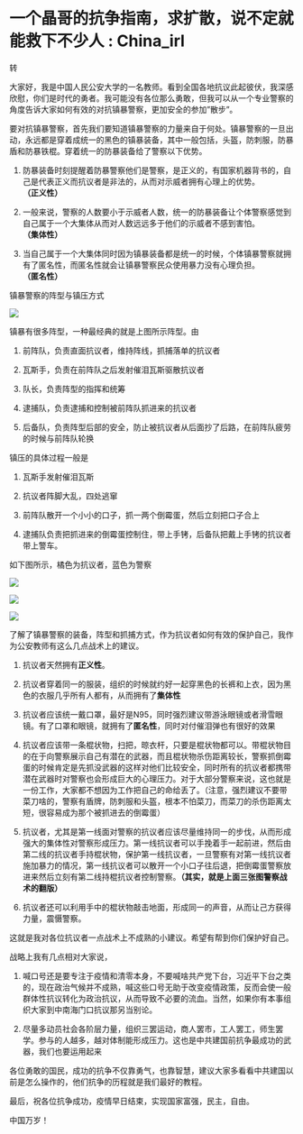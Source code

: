 # 一个晶哥的抗争指南，求扩散，说不定就能救下不少人 : China_irl
转

大家好，我是中国人民公安大学的一名教师。看到全国各地抗议此起彼伏，我深感欣慰，你们是时代的勇者。我可能没有各位那么勇敢，但我可以从一个专业警察的角度告诉大家如何有效的对抗镇暴警察，更加安全的参加”散步”。

要对抗镇暴警察，首先我们要知道镇暴警察的力量来自于何处。镇暴警察的一旦出动，永远都是穿着成统一的黑色的镇暴装备，其中一般包括，头盔，防刺服，防暴盾和防暴铁棍。穿着统一的防暴装备给了警察以下优势。

1.  防暴装备时刻提醒着防暴警察他们是警察，是正义的，有国家机器背书的，自己是代表正义而抗议者是非法的，从而对示威者拥有心理上的优势。**（正义性）**
    
2.  一般来说，警察的人数要小于示威者人数，统一的防暴装备让个体警察感觉到自己属于一个大集体从而对人数远远多于他们的示威者不感到害怕。**（集体性）**
    
3.  当自己属于一个大集体同时因为镇暴装备都是统一的时候，个体镇暴警察就拥有了匿名性，而匿名性就会让镇暴警察民众使用暴力没有心理负担。**（匿名性）**
    

镇暴警察的阵型与镇压方式

[![](https://preview.redd.it/zbrkxqekhj2a1.png?width=865&format=png&auto=webp&s=1748cca0194d7c7d5c6fec3b6ebf9ebb10a27950)
](https://preview.redd.it/zbrkxqekhj2a1.png?width=865&format=png&auto=webp&s=1748cca0194d7c7d5c6fec3b6ebf9ebb10a27950)

镇暴有很多阵型，一种最经典的就是上图所示阵型。由

1.  前阵队，负责直面抗议者，维持阵线，抓捕落单的抗议者
    
2.  瓦斯手，负责在前阵队之后发射催泪瓦斯驱散抗议者
    
3.  队长，负责阵型的指挥和统筹
    
4.  逮捕队，负责逮捕和控制被前阵队抓进来的抗议者
    
5.  后备队，负责阵型后部的安全，防止被抗议者从后面抄了后路，在前阵队疲劳的时候与前阵队轮换
    

镇压的具体过程一般是

1.  瓦斯手发射催泪瓦斯
    
2.  抗议者阵脚大乱，四处逃窜
    
3.  前阵队散开一个小小的口子，抓一两个倒霉蛋，然后立刻把口子合上
    
4.  逮捕队负责把抓进来的倒霉蛋控制住，带上手铐，后备队把戴上手铐的抗议者带上警车。
    

如下图所示，橘色为抗议者，蓝色为警察

[![](https://preview.redd.it/s4w67qhlhj2a1.png?width=366&format=png&auto=webp&s=1811e0d0ea986c448951c70041e807740588942d)
](https://preview.redd.it/s4w67qhlhj2a1.png?width=366&format=png&auto=webp&s=1811e0d0ea986c448951c70041e807740588942d)

[![](https://preview.redd.it/fydbhnlmhj2a1.png?width=333&format=png&auto=webp&s=2f7cc21267a7ddf0718043dc32de703b2f3191b4)
](https://preview.redd.it/fydbhnlmhj2a1.png?width=333&format=png&auto=webp&s=2f7cc21267a7ddf0718043dc32de703b2f3191b4)

[![](https://preview.redd.it/5ujk6tbnhj2a1.png?width=289&format=png&auto=webp&s=16ff7d0aad4efd2d3b1e81e1cf7f11c2f12b82ae)
](https://preview.redd.it/5ujk6tbnhj2a1.png?width=289&format=png&auto=webp&s=16ff7d0aad4efd2d3b1e81e1cf7f11c2f12b82ae)

了解了镇暴警察的装备，阵型和抓捕方式，作为抗议者如何有效的保护自己，我作为公安教师有这么几点战术上的建议。

1.  抗议者天然拥有**正义性**。
    
2.  抗议者穿着同一的服装，组织的时候就约好一起穿黑色的长裤和上衣，因为黑色的衣服几乎所有人都有，从而拥有了**集体性**
    
3.  抗议者应该统一戴口罩，最好是N95，同时强烈建议带游泳眼镜或者滑雪眼镜。有了口罩和眼镜，就拥有了**匿名性**，同时对付催泪弹也有很好的效果
    
4.  抗议者应该带一条棍状物，扫把，晾衣杆，只要是棍状物都可以。带棍状物目的在于向警察展示自己有潜在的武器，而且棍状物杀伤距离较长，警察抓倒霉蛋的时候肯定是先抓没武器的这样对他们比较安全，同时所有的抗议者都携带潜在武器时对警察也会形成巨大的心理压力。对于大部分警察来说，这也就是一份工作，大家都不想因为工作把自己的命给丢了。（注意，强烈建议不要带菜刀啥的，警察有盾牌，防刺服和头盔，根本不怕菜刀，而菜刀的杀伤距离太短，很容易成为那个被抓进去的倒霉蛋）
    
5.  抗议者，尤其是第一线面对警察的抗议者应该尽量维持同一的步伐，从而形成强大的集体性对警察形成压力。第一线抗议者可以手挽着手一起前进，然后由第二线的抗议者手持棍状物，保护第一线抗议者，一旦警察有对第一线抗议者施加暴力的情况，第一线抗议者可以散开一个小口子往后退，把倒霉蛋警察放进来然后立刻有第二线持棍抗议者控制警察。**（其实，就是上面三张图警察战术的翻版）**
    
6.  抗议者还可以利用手中的棍状物敲击地面，形成同一的声音，从而让己方获得力量，震慑警察。
    

这就是我对各位抗议者一点战术上不成熟的小建议。希望有帮到你们保护好自己。

战略上我有几点相对大家说，

1.  喊口号还是要专注于疫情和清零本身，不要喊啥共产党下台，习近平下台之类的，现在政治气候并不成熟，喊这些口号无助于改变疫情政策，反而会使一般群体性抗议转化为政治抗议，从而导致不必要的流血。当然，如果你有本事组织大家到中南海门口抗议那另当别论。
    
2.  尽量多动员社会各阶层力量，组织三罢运动，商人罢市，工人罢工，师生罢学。参与的人越多，越对体制能形成压力。这也是中共建国前抗争最成功的武器，我们也要运用起来
    

各位勇敢的国民，成功的抗争不仅靠勇气，也靠智慧，建议大家多看看中共建国以前是怎么操作的，他们抗争的历程就是我们最好的教程。

最后，祝各位抗争成功，疫情早日结束，实现国家富强，民主，自由。

中国万岁！
